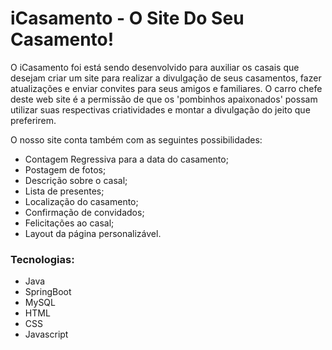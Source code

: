# iCasamento - O Site Do Seu Casamento!

O iCasamento foi está sendo desenvolvido para auxiliar os casais que desejam criar um site para realizar a divulgação de seus casamentos, fazer atualizações e enviar convites para seus amigos e familiares. O carro chefe deste web site é a permissão de que os 'pombinhos apaixonados' possam utilizar suas respectivas criatividades e montar a divulgação do jeito que preferirem.

O nosso site conta também com as seguintes possibilidades:

<ul>
  <li>Contagem Regressiva para a data do casamento;</li>
  <li>Postagem de fotos;</li>
  <li>Descrição sobre o casal;</li>
  <li>Lista de presentes;</li>
  <li>Localização do casamento;</li>
  <li>Confirmação de convidados;</li>
  <li>Felicitações ao casal;</li>
  <li>Layout da página personalizável.</li>
</ul>

### Tecnologias:

<ul>
  <li>Java</li>
  <li>SpringBoot</li>
  <li>MySQL</li>
  <li>HTML</li>
  <li>CSS</li>
  <li>Javascript</li>
</ul>
